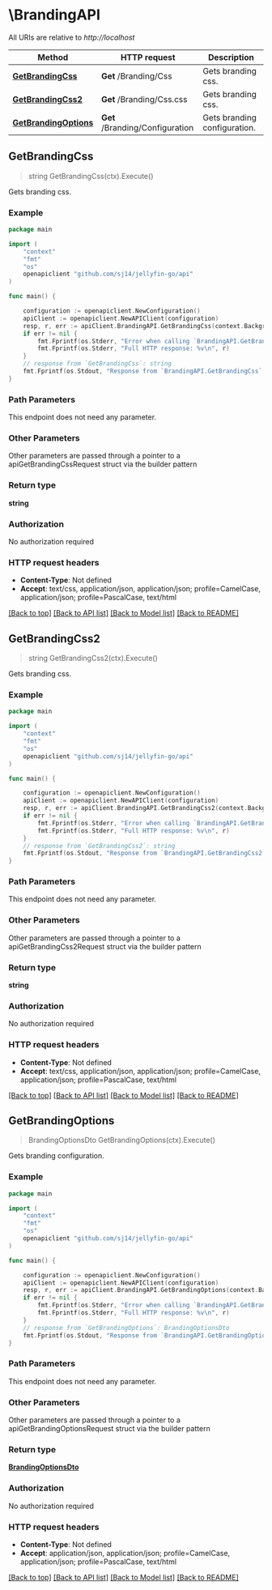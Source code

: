 # \BrandingAPI

All URIs are relative to *http://localhost*

Method | HTTP request | Description
------------- | ------------- | -------------
[**GetBrandingCss**](BrandingAPI.md#GetBrandingCss) | **Get** /Branding/Css | Gets branding css.
[**GetBrandingCss2**](BrandingAPI.md#GetBrandingCss2) | **Get** /Branding/Css.css | Gets branding css.
[**GetBrandingOptions**](BrandingAPI.md#GetBrandingOptions) | **Get** /Branding/Configuration | Gets branding configuration.



## GetBrandingCss

> string GetBrandingCss(ctx).Execute()

Gets branding css.

### Example

```go
package main

import (
	"context"
	"fmt"
	"os"
	openapiclient "github.com/sj14/jellyfin-go/api"
)

func main() {

	configuration := openapiclient.NewConfiguration()
	apiClient := openapiclient.NewAPIClient(configuration)
	resp, r, err := apiClient.BrandingAPI.GetBrandingCss(context.Background()).Execute()
	if err != nil {
		fmt.Fprintf(os.Stderr, "Error when calling `BrandingAPI.GetBrandingCss``: %v\n", err)
		fmt.Fprintf(os.Stderr, "Full HTTP response: %v\n", r)
	}
	// response from `GetBrandingCss`: string
	fmt.Fprintf(os.Stdout, "Response from `BrandingAPI.GetBrandingCss`: %v\n", resp)
}
```

### Path Parameters

This endpoint does not need any parameter.

### Other Parameters

Other parameters are passed through a pointer to a apiGetBrandingCssRequest struct via the builder pattern


### Return type

**string**

### Authorization

No authorization required

### HTTP request headers

- **Content-Type**: Not defined
- **Accept**: text/css, application/json, application/json; profile=CamelCase, application/json; profile=PascalCase, text/html

[[Back to top]](#) [[Back to API list]](../README.md#documentation-for-api-endpoints)
[[Back to Model list]](../README.md#documentation-for-models)
[[Back to README]](../README.md)


## GetBrandingCss2

> string GetBrandingCss2(ctx).Execute()

Gets branding css.

### Example

```go
package main

import (
	"context"
	"fmt"
	"os"
	openapiclient "github.com/sj14/jellyfin-go/api"
)

func main() {

	configuration := openapiclient.NewConfiguration()
	apiClient := openapiclient.NewAPIClient(configuration)
	resp, r, err := apiClient.BrandingAPI.GetBrandingCss2(context.Background()).Execute()
	if err != nil {
		fmt.Fprintf(os.Stderr, "Error when calling `BrandingAPI.GetBrandingCss2``: %v\n", err)
		fmt.Fprintf(os.Stderr, "Full HTTP response: %v\n", r)
	}
	// response from `GetBrandingCss2`: string
	fmt.Fprintf(os.Stdout, "Response from `BrandingAPI.GetBrandingCss2`: %v\n", resp)
}
```

### Path Parameters

This endpoint does not need any parameter.

### Other Parameters

Other parameters are passed through a pointer to a apiGetBrandingCss2Request struct via the builder pattern


### Return type

**string**

### Authorization

No authorization required

### HTTP request headers

- **Content-Type**: Not defined
- **Accept**: text/css, application/json, application/json; profile=CamelCase, application/json; profile=PascalCase, text/html

[[Back to top]](#) [[Back to API list]](../README.md#documentation-for-api-endpoints)
[[Back to Model list]](../README.md#documentation-for-models)
[[Back to README]](../README.md)


## GetBrandingOptions

> BrandingOptionsDto GetBrandingOptions(ctx).Execute()

Gets branding configuration.

### Example

```go
package main

import (
	"context"
	"fmt"
	"os"
	openapiclient "github.com/sj14/jellyfin-go/api"
)

func main() {

	configuration := openapiclient.NewConfiguration()
	apiClient := openapiclient.NewAPIClient(configuration)
	resp, r, err := apiClient.BrandingAPI.GetBrandingOptions(context.Background()).Execute()
	if err != nil {
		fmt.Fprintf(os.Stderr, "Error when calling `BrandingAPI.GetBrandingOptions``: %v\n", err)
		fmt.Fprintf(os.Stderr, "Full HTTP response: %v\n", r)
	}
	// response from `GetBrandingOptions`: BrandingOptionsDto
	fmt.Fprintf(os.Stdout, "Response from `BrandingAPI.GetBrandingOptions`: %v\n", resp)
}
```

### Path Parameters

This endpoint does not need any parameter.

### Other Parameters

Other parameters are passed through a pointer to a apiGetBrandingOptionsRequest struct via the builder pattern


### Return type

[**BrandingOptionsDto**](BrandingOptionsDto.md)

### Authorization

No authorization required

### HTTP request headers

- **Content-Type**: Not defined
- **Accept**: application/json, application/json; profile=CamelCase, application/json; profile=PascalCase, text/html

[[Back to top]](#) [[Back to API list]](../README.md#documentation-for-api-endpoints)
[[Back to Model list]](../README.md#documentation-for-models)
[[Back to README]](../README.md)

